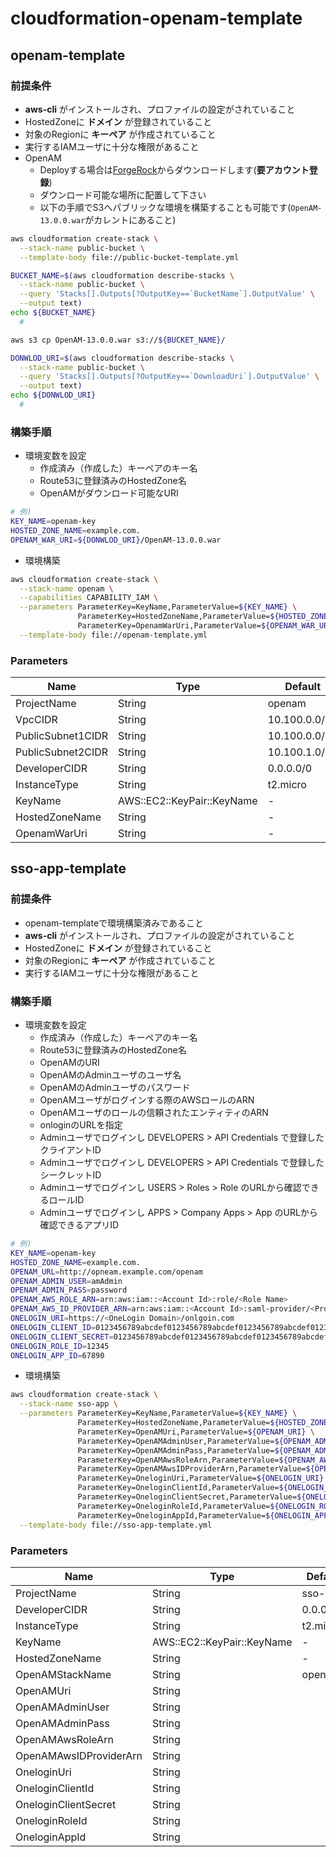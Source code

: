 # cloudformation-openam-template

## openam-template

### 前提条件

- **aws-cli** がインストールされ、プロファイルの設定がされていること
- HostedZoneに **ドメイン** が登録されていること
- 対象のRegionに **キーペア** が作成されていること
- 実行するIAMユーザに十分な権限があること
- OpenAM
  - Deployする場合は[ForgeRock](https://backstage.forgerock.com/downloads/browse/am/archive/productId:openam)からダウンロードします(**要アカウント登録**)
  - ダウンロード可能な場所に配置して下さい
  - 以下の手順でS3へパブリックな環境を構築することも可能です(`OpenAM-13.0.0.war`がカレントにあること)

```sh
aws cloudformation create-stack \
  --stack-name public-bucket \
  --template-body file://public-bucket-template.yml

BUCKET_NAME=$(aws cloudformation describe-stacks \
  --stack-name public-bucket \
  --query 'Stacks[].Outputs[?OutputKey==`BucketName`].OutputValue' \
  --output text)
echo ${BUCKET_NAME}
  #

aws s3 cp OpenAM-13.0.0.war s3://${BUCKET_NAME}/

DONWLOD_URI=$(aws cloudformation describe-stacks \
  --stack-name public-bucket \
  --query 'Stacks[].Outputs[?OutputKey==`DownloadUri`].OutputValue' \
  --output text)
echo ${DONWLOD_URI}
  #
```

### 構築手順

- 環境変数を設定
  - 作成済み（作成した）キーペアのキー名
  - Route53に登録済みのHostedZone名
  - OpenAMがダウンロード可能なURI

```sh
# 例)
KEY_NAME=openam-key
HOSTED_ZONE_NAME=example.com.
OPENAM_WAR_URI=${DONWLOD_URI}/OpenAM-13.0.0.war
```

- 環境構築

```sh
aws cloudformation create-stack \
  --stack-name openam \
  --capabilities CAPABILITY_IAM \
  --parameters ParameterKey=KeyName,ParameterValue=${KEY_NAME} \
               ParameterKey=HostedZoneName,ParameterValue=${HOSTED_ZONE_NAME} \
               ParameterKey=OpenamWarUri,ParameterValue=${OPENAM_WAR_URI} \
  --template-body file://openam-template.yml
```

### Parameters

|Name|Type|Default|Required|
|--|--|--|--|
|ProjectName|String|openam|*No*|
|VpcCIDR|String|10.100.0.0/16|*No*|
|PublicSubnet1CIDR|String|10.100.0.0/24|*No*|
|PublicSubnet2CIDR|String|10.100.1.0/24|*No*|
|DeveloperCIDR|String|0.0.0.0/0|*No*|
|InstanceType|String|t2.micro|*No*|
|KeyName|AWS::EC2::KeyPair::KeyName|-|*Yes*|
|HostedZoneName|String|-|*Yes*|
|OpenamWarUri|String|-|*Yes*|

## sso-app-template

### 前提条件

- openam-templateで環境構築済みであること
- **aws-cli** がインストールされ、プロファイルの設定がされていること
- HostedZoneに **ドメイン** が登録されていること
- 対象のRegionに **キーペア** が作成されていること
- 実行するIAMユーザに十分な権限があること

### 構築手順

- 環境変数を設定
  - 作成済み（作成した）キーペアのキー名
  - Route53に登録済みのHostedZone名
  - OpenAMのURI
  - OpenAMのAdminユーザのユーザ名
  - OpenAMのAdminユーザのパスワード
  - OpenAMユーザがログインする際のAWSロールのARN
  - OpenAMユーザのロールの信頼されたエンティティのARN
  - onloginのURLを指定
  - Adminユーザでログインし DEVELOPERS > API Credentials で登録したクライアントID
  - Adminユーザでログインし DEVELOPERS > API Credentials で登録したシークレットID
  - Adminユーザでログインし USERS > Roles > Role のURLから確認できるロールID
  - Adminユーザでログインし APPS > Company Apps > App のURLから確認できるアプリID

```sh
# 例)
KEY_NAME=openam-key
HOSTED_ZONE_NAME=example.com.
OPENAM_URL=http://opneam.example.com/openam
OPENAM_ADMIN_USER=amAdmin
OPENAM_ADMIN_PASS=password
OPENAM_AWS_ROLE_ARN=arn:aws:iam::<Account Id>:role/<Role Name>
OPENAM_AWS_ID_PROVIDER_ARN=arn:aws:iam::<Account Id>:saml-provider/<Provider Name>
ONELOGIN_URI=https://<OneLogin Domain>/onlgoin.com
ONELOGIN_CLIENT_ID=0123456789abcdef0123456789abcdef0123456789abcdef0123456789abcdef
ONELOGIN_CLIENT_SECRET=0123456789abcdef0123456789abcdef0123456789abcdef0123456789abcdef
ONELOGIN_ROLE_ID=12345
ONELOGIN_APP_ID=67890
```

- 環境構築

```sh
aws cloudformation create-stack \
  --stack-name sso-app \
  --parameters ParameterKey=KeyName,ParameterValue=${KEY_NAME} \
               ParameterKey=HostedZoneName,ParameterValue=${HOSTED_ZONE_NAME} \
               ParameterKey=OpenAMUri,ParameterValue=${OPENAM_URI} \
               ParameterKey=OpenAMAdminUser,ParameterValue=${OPENAM_ADMIN_USER} \
               ParameterKey=OpenAMAdminPass,ParameterValue=${OPENAM_ADMIN_PASS} \
               ParameterKey=OpenAMAwsRoleArn,ParameterValue=${OPENAM_AWS_ROLE_ARN} \
               ParameterKey=OpenAMAwsIDProviderArn,ParameterValue=${OPENAM_AWS_ID_PROVIDER_ARN} \
               ParameterKey=OneloginUri,ParameterValue=${ONELOGIN_URI} \
               ParameterKey=OneloginClientId,ParameterValue=${ONELOGIN_CLIENT_ID} \
               ParameterKey=OneloginClientSecret,ParameterValue=${ONELOGIN_CLIENT_SECRET} \
               ParameterKey=OneloginRoleId,ParameterValue=${ONELOGIN_ROLE_ID} \
               ParameterKey=OneloginAppId,ParameterValue=${ONELOGIN_APP_ID} \
  --template-body file://sso-app-template.yml
```

### Parameters

|Name|Type|Default|Required|
|--|--|--|--|
|ProjectName|String|sso-app|*No*|
|DeveloperCIDR|String|0.0.0.0/0|*No*|
|InstanceType|String|t2.micro|*No*|
|KeyName|AWS::EC2::KeyPair::KeyName|-|*Yes*|
|HostedZoneName|String|-|*Yes*|
|OpenAMStackName|String|openam|*No*|
|OpenAMUri|String||*No*|
|OpenAMAdminUser|String||*No*|
|OpenAMAdminPass|String||*No*|
|OpenAMAwsRoleArn|String||*No*|
|OpenAMAwsIDProviderArn|String||*No*|
|OneloginUri|String||*No*|
|OneloginClientId|String||*No*|
|OneloginClientSecret|String||*No*|
|OneloginRoleId|String||*No*|
|OneloginAppId|String||*No*|
